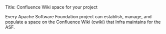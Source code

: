Title: Confluence Wiki space for your project

Every Apache Software Foundation project can establish, manage, and populate a space on the Confluence Wiki (cwiki) that Infra maintains for the ASF.
